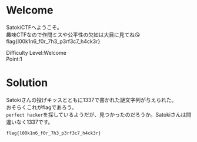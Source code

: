 # Welcome

SatokiCTFへようこそ。  
趣味CTFなので作問ミスや公平性の欠如は大目に見てね😘  
flag{l00k1n6_f0r_7h3_p3rf3c7_h4ck3r}

Difficulty Level:Welcome  
Point:1

# Solution

Satokiさんの投げキッスとともに1337で書かれた謎文字列が与えられた。  
おそらくこれがflagであろう。  
`perfect hacker`を探しているようだが、見つかったのだろうか。Satokiさんは間違いなく1337です。

`flag{l00k1n6_f0r_7h3_p3rf3c7_h4ck3r}`
